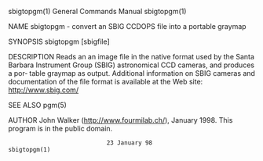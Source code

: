 sbigtopgm(1)               General Commands Manual               sbigtopgm(1)

NAME
       sbigtopgm - convert an SBIG CCDOPS file into a portable graymap

SYNOPSIS
       sbigtopgm [sbigfile]

DESCRIPTION
       Reads  an an image file in the native format used by the Santa Barbara
       Instrument Group (SBIG) astronomical CCD cameras, and produces a  por‐
       table  graymap  as output.  Additional information on SBIG cameras and
       documentation of the file format is available at the Web site:
                                http://www.sbig.com/

SEE ALSO
       pgm(5)

AUTHOR
       John Walker (http://www.fourmilab.ch/), January 1998.  This program is
       in the public domain.

                                23 January 98                    sbigtopgm(1)
